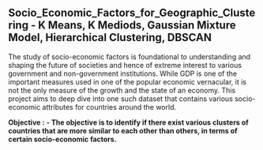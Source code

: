 ## Socio_Economic_Factors_for_Geographic_Clustering - K Means, K Mediods, Gaussian Mixture Model, Hierarchical Clustering, DBSCAN

The study of socio-economic factors is foundational to understanding and shaping the future of societies and hence of extreme interest to various government and non-government institutions. While GDP is one of the important measures used in one of the popular economic vernacular, it is not the only measure of the growth and the state of an economy. This project aims to deep dive into one such dataset that contains various socio-economic attributes for countries around the world.

**Objective :**
**- The objective is to identify if there exist various clusters of countries that are more similar to each other than others, in terms of certain socio-economic factors.**
